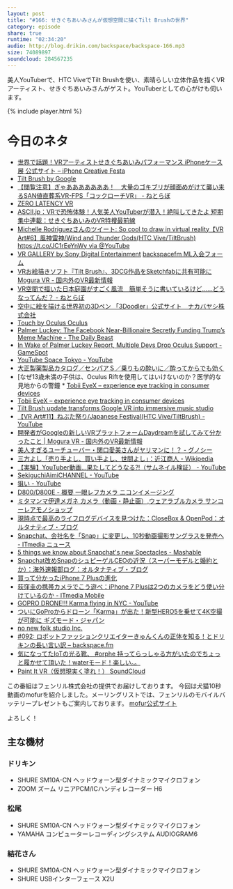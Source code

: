 ```yaml
---
layout: post
title: "#166: せきぐちあいみさんが仮想空間に描くTilt Brushの世界"
category: episode
share: true
runtime: "02:34:20"
audio: http://blog.drikin.com/backspace/backspace-166.mp3
size: 74089897
soundcloud: 284567235
---
```


美人YouTuberで、HTC ViveでTilt Brushを使い、素晴らしい立体作品を描くVRアーティスト、せきぐちあいみさんがゲスト。YouTuberとしての心がけも伺います。

{% include player.html %}

# 今日のネタ

* [世界で話題！VRアーティストせきぐちあいみパフォーマンス  iPhoneケース展 公式サイト – iPhone Creative Festa](http://iphone-caseten.com/news/vr_art_aimi/)
* [Tilt Brush by Google](https://www.tiltbrush.com/)
* [【閲覧注意】ぎゃあああああああ！　大量のゴキブリが顔面めがけて襲い来るSAN値直葬系VR-FPS「コックローチVR」 - ねとらぼ](http://nlab.itmedia.co.jp/nl/articles/1609/24/news010.html)
* [ZERO LATENCY VR](http://tokyo-joypolis.com/attraction/1st/zerolatency/)
* [ASCII.jp：VRで恐怖体験！人気美人YouTuberが潜入！絶叫してきたよ 短期集中連載：せきぐちあいみのVR特捜最前線](http://ascii.jp/elem/000/001/185/1185823/)
* [Michelle Rodriguezさんのツイート: So cool to draw in virtual reality【VR Art#6】風神雷神/Wind and Thunder Gods(HTC Vive/TiltBrush) https://t.co/JC1rEeYnWy via @YouTube](https://twitter.com/MRodOfficial/status/757607320717254656)
* [VR GALLERY by Sony Digital Entertainment](http://vr-gallery.jp/)
[backspacefm ML入会フォーム](http://backspace.us11.list-manage.com/subscribe?u=09c933bd3997c1d16dbed156a&id=84b6529b91)
* [VRお絵描きソフト『Tilt Brush』、3DCG作品をSketchfabに共有可能に  Mogura VR - 国内外のVR最新情報](http://www.moguravr.com/tilt-brush-sketchfab/)
* [VR空間で描いた日本庭園がすごく風流　簡単そうに書いているけど……どうなってんだ？ - ねとらぼ](http://nlab.itmedia.co.jp/nl/articles/1607/12/news153.html)
* [空中に絵を描ける世界初の3Dペン 「3Doodler」公式サイト　ナカバヤシ株式会社](http://the3doodler.jp/)
* [Touch by Oculus  Oculus](https://www3.oculus.com/en-us/touch/)
* [Palmer Luckey: The Facebook Near-Billionaire Secretly Funding Trump’s Meme Machine - The Daily Beast](http://www.thedailybeast.com/articles/2016/09/22/palmer-luckey-the-facebook-billionaire-secretly-funding-trump-s-meme-machine.html)
* [In Wake of Palmer Luckey Report, Multiple Devs Drop Oculus Support - GameSpot](http://www.gamespot.com/articles/in-wake-of-palmer-luckey-report-multiple-devs-drop/1100-6443883/)
* [YouTube Space Tokyo - YouTube](https://www.youtube.com/yt/space/ja/production-tokyo.html)
* [大正製薬製品カタログ／センパアＳ／乗りもの酔いに／酔ってからでも効く](http://www.catalog-taisho.com/02881.php)
* [なぜ13歳未満の子供は、Oculus Riftを使用してはいけないのか？医学的な見地からの警鐘 * [Tobii EyeX – experience eye tracking in consumer devices](http://www.tobii.com/xperience/)
* [Tobii EyeX – experience eye tracking in consumer devices](http://www.tobii.com/xperience/)
* [Tilt Brush update transforms Google VR into immersive music studio](http://mashable.com/2016/08/02/tilt-brush-audio/#ssfQp3UmlOqx)
* [【VR Art#11】ねぶた祭り/Japanese Festival(HTC Vive/TiltBrush) - YouTube](https://www.youtube.com/watch?v=VjQiXwyxvp4)
* [開発者がGoogleの新しいVRプラットフォームDaydreamを試してみて分かったこと | Mogura VR - 国内外のVR最新情報](http://www.moguravr.com/daydream-dev-tips/)
* [美人すぎるユーチューバー・関口愛美さんがヤリマンに！？ - グノシー](https://gunosy.com/articles/RiJ4t)
* [三方よし「売り手よし、買い手よし、世間よし」：近江商人 - Wikipedia](https://ja.wikipedia.org/wiki/%E8%BF%91%E6%B1%9F%E5%95%86%E4%BA%BA)
* [【実験】YouTuber動画...果たしてどうなる?!（サムネイル検証） - YouTube](https://www.youtube.com/watch?v=BJ_aaZf7yJw)
* [SekiguchiAimiCHANNEL - YouTube](https://www.youtube.com/user/aiminp/videos)
* [狙い - YouTube](https://www.youtube.com/watch?v=NBgmloElx6E)
* [D800/D800E - 概要  一眼レフカメラ  ニコンイメージング](http://www.nikon-image.com/products/slr/lineup/d800d800e/)
* [ミタマンマ伊達メガネ  カメラ（動画・静止画）,ウェアラブルカメラ  サンコーレアモノショップ](http://www.thanko.jp/shopdetail/000000002369/ct11/page1/recommend/)
* [現時点で最高のライフログデバイスを見つけた：CloseBox & OpenPod：オルタナティブ・ブログ](http://blogs.itmedia.co.jp/closebox/2012/02/post-85fc.html)
* [Snapchat、会社名を「Snap」に変更し、10秒動画撮影サングラスを発売へ - ITmedia ニュース](http://www.itmedia.co.jp/news/articles/1609/24/news031.html)
* [5 things we know about Snapchat's new Spectacles - Mashable](http://mashable.com/2016/09/24/snapchat-spectacles-snap-inc/?utm_campaign=Mash-Prod-RSS-Feedburner-All-Partial&utm_cid=Mash-Prod-RSS-Feedburner-All-Partial&utm_source=feedly&utm_medium=webfeeds#mEEacwdbO5qF)
* [Snapchat改めSnapのシュピーゲルCEOの近況（スーパーモデルと婚約とか）：海外速報部ログ：オルタナティブ・ブログ](http://blogs.itmedia.co.jp/burstlog/2016/09/snapchatsnapceo.html)
* [買って分かったiPhone 7 Plusの進化](https://weblog.drikin.com/iphone-7-plus-8f77c5f8c9b3#.rd1w4t71b)
* [荻窪圭の携帯カメラでこう遊べ：iPhone 7 Plusは2つのカメラをどう使い分けているのか - ITmedia Mobile](http://www.itmedia.co.jp/mobile/articles/1609/25/news008.html)
* [GOPRO DRONE!!! Karma flying in NYC - YouTube](https://www.youtube.com/watch?v=Cf16mp6Nbh8)
* [ついにGoProからドローン「Karma」が出た！新型HERO5を乗せて4K空撮が可能に ギズモード・ジャパン](http://www.gizmodo.jp/2016/09/gopro-karma-hero5.html)
* [no new folk studio Inc.](http://no-new-folk.com/)
* [#092: ロボットファッションクリエイターきゅんくんの正体を知る！とドリキンの長い言い訳 – backspace.fm](http://backspace.fm/episode/092/)
* [気になってたIoTの光る靴、 #orphe 持ってらっしゃる方がいたのでちょっと履かせて頂いた！waterモード！楽しい。。](https://twitter.com/sekiguchiaimi/status/777111906528092162?lang=ja)
* [Paint It VR（仮想現実く塗れ！）  SoundCloud](https://soundcloud.com/koya/paint-it-vr)

この番組はフェンリル株式会社の提供でお届けしております。
今回は犬猫10秒動画のmofurを紹介しました。メーリングリストでは、フェンリルのモバイルバッテリープレゼントもご案内しております。
[mofur公式サイト](https://mofur.tv/)

よろしく！


## 主な機材

### ドリキン

* SHURE  SM10A-CN ヘッドウォーン型ダイナミックマイクロフォン
* ZOOM ズーム リニアPCM/ICハンディレコーダー H6

### 松尾

* SHURE  SM10A-CN ヘッドウォーン型ダイナミックマイクロフォン
* YAMAHA コンピューターレコーディングシステム AUDIOGRAM6

### 結花さん

* SHURE SM10A-CN ヘッドウォーン型ダイナミックマイクロフォン
* SHURE USBインターフェース X2U
